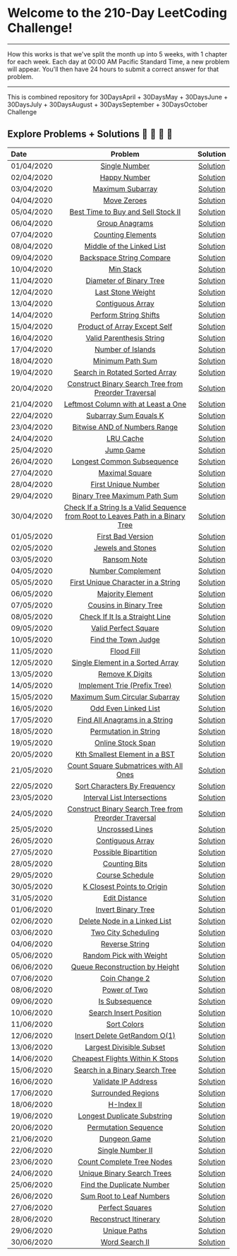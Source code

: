 # Welcome to the 210-Day LeetCoding Challenge!

---

How this works is that we've split the month up into 5 weeks, with 1 chapter for each week. Each day at 00:00 AM Pacific Standard Time, a new problem will appear. You'll then have 24 hours to submit a correct answer for that problem.

---

This is combined repository for 30DaysApril + 30DaysMay + 30DaysJune + 30DaysJuly + 30DaysAugust + 30DaysSeptember + 30DaysOctober Challenge

## Explore Problems + Solutions :rocket: :unicorn: :sunflower: 🥇

| Date       |                                                                                  Problem                                                                                   |                                     Solution                                     |
| :--------- | :------------------------------------------------------------------------------------------------------------------------------------------------------------------------: | :------------------------------------------------------------------------------: |
| 01/04/2020 |                                  [Single Number](https://leetcode.com/explore/challenge/card/30-day-leetcoding-challenge/528/week-1/3283)                                  | [Solution](https://github.com/PranjalAgni/60DaysLeetCode/blob/master/day-1.cpp)  |
| 02/04/2020 |                                  [Happy Number](https://leetcode.com/explore/challenge/card/30-day-leetcoding-challenge/528/week-1/3284)                                   | [Solution](https://github.com/PranjalAgni/60DaysLeetCode/blob/master/day-2.cpp)  |
| 03/04/2020 |                                [Maximum Subarray](https://leetcode.com/explore/challenge/card/30-day-leetcoding-challenge/528/week-1/3285)                                 | [Solution](https://github.com/PranjalAgni/60DaysLeetCode/blob/master/day-3.cpp)  |
| 04/04/2020 |                                   [Move Zeroes](https://leetcode.com/explore/challenge/card/30-day-leetcoding-challenge/528/week-1/3286)                                   | [Solution](https://github.com/PranjalAgni/60DaysLeetCode/blob/master/day-4.cpp)  |
| 05/04/2020 |                       [Best Time to Buy and Sell Stock II](https://leetcode.com/explore/challenge/card/30-day-leetcoding-challenge/528/week-1/3287)                        | [Solution](https://github.com/PranjalAgni/60DaysLeetCode/blob/master/day-5.cpp)  |
| 06/04/2020 |                                 [Group Anagrams](https://leetcode.com/explore/challenge/card/30-day-leetcoding-challenge/528/week-1/3288)                                  | [Solution](https://github.com/PranjalAgni/60DaysLeetCode/blob/master/day-6.cpp)  |
| 07/04/2020 |                                [Counting Elements](https://leetcode.com/explore/challenge/card/30-day-leetcoding-challenge/528/week-1/3289)                                | [Solution](https://github.com/PranjalAgni/60DaysLeetCode/blob/master/day-7.cpp)  |
| 08/04/2020 |                            [Middle of the Linked List](https://leetcode.com/explore/challenge/card/30-day-leetcoding-challenge/529/week-2/3290)                            | [Solution](https://github.com/PranjalAgni/60DaysLeetCode/blob/master/day-8.cpp)  |
| 09/04/2020 |                            [Backspace String Compare](https://leetcode.com/explore/challenge/card/30-day-leetcoding-challenge/529/week-2/3291)                             | [Solution](https://github.com/PranjalAgni/60DaysLeetCode/blob/master/day-9.cpp)  |
| 10/04/2020 |                                    [Min Stack](https://leetcode.com/explore/challenge/card/30-day-leetcoding-challenge/529/week-2/3292)                                    | [Solution](https://github.com/PranjalAgni/60DaysLeetCode/blob/master/day-10.cpp) |
| 11/04/2020 |                             [Diameter of Binary Tree](https://leetcode.com/explore/challenge/card/30-day-leetcoding-challenge/529/week-2/3293)                             | [Solution](https://github.com/PranjalAgni/60DaysLeetCode/blob/master/day-11.cpp) |
| 12/04/2020 |                                [Last Stone Weight](https://leetcode.com/explore/challenge/card/30-day-leetcoding-challenge/529/week-2/3297)                                | [Solution](https://github.com/PranjalAgni/60DaysLeetCode/blob/master/day-12.cpp) |
| 13/04/2020 |                                [Contiguous Array](https://leetcode.com/explore/challenge/card/30-day-leetcoding-challenge/529/week-2/3298)                                 | [Solution](https://github.com/PranjalAgni/60DaysLeetCode/blob/master/day-13.cpp) |
| 14/04/2020 |                              [Perform String Shifts](https://leetcode.com/explore/challenge/card/30-day-leetcoding-challenge/529/week-2/3299)                              | [Solution](https://github.com/PranjalAgni/60DaysLeetCode/blob/master/day-14.cpp) |
| 15/04/2020 |                          [Product of Array Except Self](https://leetcode.com/explore/challenge/card/30-day-leetcoding-challenge/530/week-3/3300)                           | [Solution](https://github.com/PranjalAgni/60DaysLeetCode/blob/master/day-15.cpp) |
| 16/04/2020 |                            [Valid Parenthesis String](https://leetcode.com/explore/challenge/card/30-day-leetcoding-challenge/530/week-3/3301)                             | [Solution](https://github.com/PranjalAgni/60DaysLeetCode/blob/master/day-16.cpp) |
| 17/04/2020 |                                [Number of Islands](https://leetcode.com/explore/challenge/card/30-day-leetcoding-challenge/530/week-3/3302)                                | [Solution](https://github.com/PranjalAgni/60DaysLeetCode/blob/master/day-17.cpp) |
| 18/04/2020 |                                [Minimum Path Sum](https://leetcode.com/explore/challenge/card/30-day-leetcoding-challenge/530/week-3/3303)                                 | [Solution](https://github.com/PranjalAgni/60DaysLeetCode/blob/master/day-18.cpp) |
| 19/04/2020 |                         [Search in Rotated Sorted Array](https://leetcode.com/explore/challenge/card/30-day-leetcoding-challenge/530/week-3/3304)                          | [Solution](https://github.com/PranjalAgni/60DaysLeetCode/blob/master/day-19.cpp) |
| 20/04/2020 |              [Construct Binary Search Tree from Preorder Traversal](https://leetcode.com/explore/challenge/card/30-day-leetcoding-challenge/530/week-3/3305)               | [Solution](https://github.com/PranjalAgni/60DaysLeetCode/blob/master/day-20.cpp) |
| 21/04/2020 |                       [Leftmost Column with at Least a One](https://leetcode.com/explore/challenge/card/30-day-leetcoding-challenge/530/week-3/3306)                       | [Solution](https://github.com/PranjalAgni/60DaysLeetCode/blob/master/day-21.cpp) |
| 22/04/2020 |                              [Subarray Sum Equals K](https://leetcode.com/explore/challenge/card/30-day-leetcoding-challenge/531/week-4/3307)                              | [Solution](https://github.com/PranjalAgni/60DaysLeetCode/blob/master/day-22.cpp) |
| 23/04/2020 |                          [Bitwise AND of Numbers Range](https://leetcode.com/explore/challenge/card/30-day-leetcoding-challenge/531/week-4/3308)                           | [Solution](https://github.com/PranjalAgni/60DaysLeetCode/blob/master/day-23.cpp) |
| 24/04/2020 |                                    [LRU Cache](https://leetcode.com/explore/challenge/card/30-day-leetcoding-challenge/531/week-4/3309)                                    | [Solution](https://github.com/PranjalAgni/60DaysLeetCode/blob/master/day-24.cpp) |
| 25/04/2020 |                                    [Jump Game](https://leetcode.com/explore/challenge/card/30-day-leetcoding-challenge/531/week-4/3310)                                    | [Solution](https://github.com/PranjalAgni/60DaysLeetCode/blob/master/day-25.cpp) |
| 26/04/2020 |                           [Longest Common Subsequence](https://leetcode.com/explore/challenge/card/30-day-leetcoding-challenge/531/week-4/3311)                            | [Solution](https://github.com/PranjalAgni/60DaysLeetCode/blob/master/day-26.cpp) |
| 27/04/2020 |                                 [Maximal Square](https://leetcode.com/explore/challenge/card/30-day-leetcoding-challenge/531/week-4/3312)                                  | [Solution](https://github.com/PranjalAgni/60DaysLeetCode/blob/master/day-27.cpp) |
| 28/04/2020 |                               [First Unique Number](https://leetcode.com/explore/challenge/card/30-day-leetcoding-challenge/531/week-4/3313)                               | [Solution](https://github.com/PranjalAgni/60DaysLeetCode/blob/master/day-28.cpp) |
| 29/04/2020 |                          [Binary Tree Maximum Path Sum](https://leetcode.com/explore/challenge/card/30-day-leetcoding-challenge/532/week-5/3314)                           | [Solution](https://github.com/PranjalAgni/60DaysLeetCode/blob/master/day-29.cpp) |
| 30/04/2020 | [Check If a String Is a Valid Sequence from Root to Leaves Path in a Binary Tree](https://leetcode.com/explore/challenge/card/30-day-leetcoding-challenge/532/week-5/3315) | [Solution](https://github.com/PranjalAgni/60DaysLeetCode/blob/master/day-30.cpp) |
| 01/05/2020 |                             [First Bad Version](https://leetcode.com/explore/featured/card/may-leetcoding-challenge/534/week-1st-may-7th/3316)                             | [Solution](https://github.com/PranjalAgni/60DaysLeetCode/blob/master/day-31.cpp) |
| 02/05/2020 |                             [Jewels and Stones](https://leetcode.com/explore/featured/card/may-leetcoding-challenge/534/week-1st-may-7th/3317)                             | [Solution](https://github.com/PranjalAgni/60DaysLeetCode/blob/master/day-32.cpp) |
| 03/05/2020 |                                [Ransom Note](https://leetcode.com/explore/featured/card/may-leetcoding-challenge/534/week-1st-may-7th/3318)                                | [Solution](https://github.com/PranjalAgni/60DaysLeetCode/blob/master/day-33.cpp) |
| 04/05/2020 |                             [Number Complement](https://leetcode.com/explore/featured/card/may-leetcoding-challenge/534/week-1st-may-7th/3319)                             | [Solution](https://github.com/PranjalAgni/60DaysLeetCode/blob/master/day-34.cpp) |
| 05/05/2020 |                    [First Unique Character in a String](https://leetcode.com/explore/featured/card/may-leetcoding-challenge/534/week-1st-may-7th/3320)                     | [Solution](https://github.com/PranjalAgni/60DaysLeetCode/blob/master/day-35.cpp) |
| 06/05/2020 |                             [Majority Element](https://leetcode.com/explore/featured/card/may-leetcoding-challenge/535/week-1st-may-7th/3321)                              | [Solution](https://github.com/PranjalAgni/60DaysLeetCode/blob/master/day-36.cpp) |
| 07/05/2020 |                          [Cousins in Binary Tree](https://leetcode.com/explore/featured/card/may-leetcoding-challenge/535/week-1st-may-7th/3322)                           | [Solution](https://github.com/PranjalAgni/60DaysLeetCode/blob/master/day-37.cpp) |
| 08/05/2020 |                      [Check If It Is a Straight Line](https://leetcode.com/explore/featured/card/may-leetcoding-challenge/535/week-1st-may-7th/3323)                       | [Solution](https://github.com/PranjalAgni/60DaysLeetCode/blob/master/day-38.cpp) |
| 09/05/2020 |                           [Valid Perfect Square](https://leetcode.com/explore/featured/card/may-leetcoding-challenge/535/week-1st-may-7th/3324)                            | [Solution](https://github.com/PranjalAgni/60DaysLeetCode/blob/master/day-39.cpp) |
| 10/05/2020 |                            [Find the Town Judge](https://leetcode.com/explore/featured/card/may-leetcoding-challenge/535/week-1st-may-7th/3325)                            | [Solution](https://github.com/PranjalAgni/60DaysLeetCode/blob/master/day-40.cpp) |
| 11/05/2020 |                                [Flood Fill](https://leetcode.com/explore/featured/card/may-leetcoding-challenge/535/week-1st-may-7th/3326)                                 | [Solution](https://github.com/PranjalAgni/60DaysLeetCode/blob/master/day-41.cpp) |
| 12/05/2020 |                     [Single Element in a Sorted Array](https://leetcode.com/explore/featured/card/may-leetcoding-challenge/535/week-1st-may-7th/3327)                      | [Solution](https://github.com/PranjalAgni/60DaysLeetCode/blob/master/day-42.cpp) |
| 13/05/2020 |                              [Remove K Digits](https://leetcode.com/explore/featured/card/may-leetcoding-challenge/536/week-1st-may-7th/3328)                              | [Solution](https://github.com/PranjalAgni/60DaysLeetCode/blob/master/day-43.cpp) |
| 14/05/2020 |                       [Implement Trie (Prefix Tree)](https://leetcode.com/explore/featured/card/may-leetcoding-challenge/536/week-1st-may-7th/3329)                        | [Solution](https://github.com/PranjalAgni/60DaysLeetCode/blob/master/day-44.cpp) |
| 15/05/2020 |                       [Maximum Sum Circular Subarray](https://leetcode.com/explore/featured/card/may-leetcoding-challenge/536/week-1st-may-7th/3330)                       | [Solution](https://github.com/PranjalAgni/60DaysLeetCode/blob/master/day-45.cpp) |
| 16/05/2020 |                           [Odd Even Linked List](https://leetcode.com/explore/featured/card/may-leetcoding-challenge/536/week-1st-may-7th/3331)                            | [Solution](https://github.com/PranjalAgni/60DaysLeetCode/blob/master/day-46.cpp) |
| 17/05/2020 |                       [Find All Anagrams in a String](https://leetcode.com/explore/featured/card/may-leetcoding-challenge/536/week-1st-may-7th/3332)                       | [Solution](https://github.com/PranjalAgni/60DaysLeetCode/blob/master/day-47.cpp) |
| 18/05/2020 |                           [Permutation in String](https://leetcode.com/explore/featured/card/may-leetcoding-challenge/536/week-1st-may-7th/3333)                           | [Solution](https://github.com/PranjalAgni/60DaysLeetCode/blob/master/day-48.cpp) |
| 19/05/2020 |                             [Online Stock Span](https://leetcode.com/explore/featured/card/may-leetcoding-challenge/536/week-1st-may-7th/3334)                             | [Solution](https://github.com/PranjalAgni/60DaysLeetCode/blob/master/day-49.cpp) |
| 20/05/2020 |                       [Kth Smallest Element in a BST](https://leetcode.com/explore/featured/card/may-leetcoding-challenge/537/week-1st-may-7th/3335)                       | [Solution](https://github.com/PranjalAgni/60DaysLeetCode/blob/master/day-50.cpp) |
| 21/05/2020 |                  [Count Square Submatrices with All Ones](https://leetcode.com/explore/featured/card/may-leetcoding-challenge/537/week-1st-may-7th/3336)                   | [Solution](https://github.com/PranjalAgni/60DaysLeetCode/blob/master/day-51.cpp) |
| 22/05/2020 |                       [Sort Characters By Frequency](https://leetcode.com/explore/featured/card/may-leetcoding-challenge/537/week-1st-may-7th/3337)                        | [Solution](https://github.com/PranjalAgni/60DaysLeetCode/blob/master/day-52.cpp) |
| 23/05/2020 |                        [Interval List Intersections](https://leetcode.com/explore/featured/card/may-leetcoding-challenge/537/week-1st-may-7th/3338)                        | [Solution](https://github.com/PranjalAgni/60DaysLeetCode/blob/master/day-53.cpp) |
| 24/05/2020 |           [Construct Binary Search Tree from Preorder Traversal](https://leetcode.com/explore/featured/card/may-leetcoding-challenge/537/week-1st-may-7th/3339)            | [Solution](https://github.com/PranjalAgni/60DaysLeetCode/blob/master/day-54.cpp) |
| 25/05/2020 |                              [Uncrossed Lines](https://leetcode.com/explore/featured/card/may-leetcoding-challenge/537/week-1st-may-7th/3340)                              | [Solution](https://github.com/PranjalAgni/60DaysLeetCode/blob/master/day-55.cpp) |
| 26/05/2020 |                             [Contiguous Array](https://leetcode.com/explore/featured/card/may-leetcoding-challenge/537/week-1st-may-7th/3341)                              | [Solution](https://github.com/PranjalAgni/60DaysLeetCode/blob/master/day-56.cpp) |
| 27/05/2020 |                           [Possible Bipartition](https://leetcode.com/explore/featured/card/may-leetcoding-challenge/538/week-1st-may-7th/3342)                            | [Solution](https://github.com/PranjalAgni/60DaysLeetCode/blob/master/day-57.cpp) |
| 28/05/2020 |                               [Counting Bits](https://leetcode.com/explore/featured/card/may-leetcoding-challenge/538/week-1st-may-7th/3343)                               | [Solution](https://github.com/PranjalAgni/60DaysLeetCode/blob/master/day-58.cpp) |
| 29/05/2020 |                              [Course Schedule](https://leetcode.com/explore/featured/card/may-leetcoding-challenge/538/week-1st-may-7th/3344)                              | [Solution](https://github.com/PranjalAgni/60DaysLeetCode/blob/master/day-59.cpp) |
| 30/05/2020 |                        [K Closest Points to Origin](https://leetcode.com/explore/featured/card/may-leetcoding-challenge/538/week-1st-may-7th/3345)                         | [Solution](https://github.com/PranjalAgni/60DaysLeetCode/blob/master/day-60.cpp) |
| 31/05/2020 |                               [Edit Distance](https://leetcode.com/explore/featured/card/may-leetcoding-challenge/538/week-1st-may-7th/3346)                               | [Solution](https://github.com/PranjalAgni/60DaysLeetCode/blob/master/day-61.cpp) |
| 01/06/2020 |                       [Invert Binary Tree](https://leetcode.com/explore/challenge/card/june-leetcoding-challenge/539/week-1-june-1st-june-7th/3347)                        | [Solution](https://github.com/PranjalAgni/90DaysLeetCode/blob/master/day-62.cpp) |
| 02/06/2020 |                  [Delete Node in a Linked List](https://leetcode.com/explore/challenge/card/june-leetcoding-challenge/539/week-1-june-1st-june-7th/3348)                   | [Solution](https://github.com/PranjalAgni/90DaysLeetCode/blob/master/day-63.cpp) |
| 03/06/2020 |                       [Two City Scheduling](https://leetcode.com/explore/challenge/card/june-leetcoding-challenge/539/week-1-june-1st-june-7th/3349)                       | [Solution](https://github.com/PranjalAgni/90DaysLeetCode/blob/master/day-64.cpp) |
| 04/06/2020 |                         [Reverse String](https://leetcode.com/explore/challenge/card/june-leetcoding-challenge/540/week-2-june-8th-june-14th/3350)                         | [Solution](https://github.com/PranjalAgni/90DaysLeetCode/blob/master/day-65.cpp) |
| 05/06/2020 |                    [Random Pick with Weight](https://leetcode.com/explore/challenge/card/june-leetcoding-challenge/540/week-2-june-8th-june-14th/3351)                     | [Solution](https://github.com/PranjalAgni/90DaysLeetCode/blob/master/day-66.cpp) |
| 06/06/2020 |                 [Queue Reconstruction by Height](https://leetcode.com/explore/challenge/card/june-leetcoding-challenge/540/week-2-june-8th-june-14th/3352)                 | [Solution](https://github.com/PranjalAgni/90DaysLeetCode/blob/master/day-67.cpp) |
| 07/06/2020 |                         [Coin Change 2](https://leetcode.com/explore/challenge/card/june-leetcoding-challenge/540/week-2-june-8th-june-14th/3353)                          | [Solution](https://github.com/PranjalAgni/90DaysLeetCode/blob/master/day-68.cpp) |
| 08/06/2020 |                          [Power of Two](https://leetcode.com/explore/challenge/card/june-leetcoding-challenge/540/week-2-june-8th-june-14th/3354)                          | [Solution](https://github.com/PranjalAgni/90DaysLeetCode/blob/master/day-69.cpp) |
| 09/06/2020 |                         [Is Subsequence](https://leetcode.com/explore/challenge/card/june-leetcoding-challenge/540/week-2-june-8th-june-14th/3355)                         | [Solution](https://github.com/PranjalAgni/90DaysLeetCode/blob/master/day-70.cpp) |
| 10/06/2020 |                     [Search Insert Position](https://leetcode.com/explore/challenge/card/june-leetcoding-challenge/540/week-2-june-8th-june-14th/3356)                     | [Solution](https://github.com/PranjalAgni/90DaysLeetCode/blob/master/day-71.cpp) |
| 11/06/2020 |                          [Sort Colors](https://leetcode.com/explore/challenge/card/june-leetcoding-challenge/541/week-3-june-8th-june-21th/3357)                           | [Solution](https://github.com/PranjalAgni/90DaysLeetCode/blob/master/day-72.cpp) |
| 12/06/2020 |                  [Insert Delete GetRandom O(1)](https://leetcode.com/explore/challenge/card/june-leetcoding-challenge/541/week-3-june-8th-june-21th/3358)                  | [Solution](https://github.com/PranjalAgni/90DaysLeetCode/blob/master/day-73.cpp) |
| 13/06/2020 |                    [Largest Divisible Subset](https://leetcode.com/explore/challenge/card/june-leetcoding-challenge/541/week-3-june-8th-june-21th/3359)                    | [Solution](https://github.com/PranjalAgni/90DaysLeetCode/blob/master/day-74.cpp) |
| 14/06/2020 |                [Cheapest Flights Within K Stops](https://leetcode.com/explore/challenge/card/june-leetcoding-challenge/541/week-3-june-8th-june-21th/3360)                 | [Solution](https://github.com/PranjalAgni/90DaysLeetCode/blob/master/day-75.cpp) |
| 15/06/2020 |                [Search in a Binary Search Tree](https://leetcode.com/explore/challenge/card/june-leetcoding-challenge/541/week-3-june-15th-june-21st/3361)                 | [Solution](https://github.com/PranjalAgni/90DaysLeetCode/blob/master/day-76.cpp) |
| 16/06/2020 |                      [Validate IP Address](https://leetcode.com/explore/challenge/card/june-leetcoding-challenge/541/week-3-june-15th-june-21st/3362)                      | [Solution](https://github.com/PranjalAgni/90DaysLeetCode/blob/master/day-77.cpp) |
| 17/06/2020 |                      [Surrounded Regions](https://leetcode.com/explore/challenge/card/june-leetcoding-challenge/541/week-3-june-15th-june-21st/3363)                       | [Solution](https://github.com/PranjalAgni/90DaysLeetCode/blob/master/day-78.cpp) |
| 18/06/2020 |                           [H-Index II](https://leetcode.com/explore/challenge/card/june-leetcoding-challenge/542/week-4-june-8th-june-28th/3364)                           | [Solution](https://github.com/PranjalAgni/90DaysLeetCode/blob/master/day-79.cpp) |
| 19/06/2020 |                  [Longest Duplicate Substring](https://leetcode.com/explore/challenge/card/june-leetcoding-challenge/542/week-4-june-8th-june-28th/3365)                   | [Solution](https://github.com/PranjalAgni/90DaysLeetCode/blob/master/day-80.cpp) |
| 20/06/2020 |                      [Permutation Sequence](https://leetcode.com/explore/challenge/card/june-leetcoding-challenge/542/week-4-june-8th-june-28th/3366)                      | [Solution](https://github.com/PranjalAgni/90DaysLeetCode/blob/master/day-81.cpp) |
| 21/06/2020 |                          [Dungeon Game](https://leetcode.com/explore/challenge/card/june-leetcoding-challenge/542/week-4-june-8th-june-28th/3367)                          | [Solution](https://github.com/PranjalAgni/90DaysLeetCode/blob/master/day-82.cpp) |
| 22/06/2020 |                        [Single Number II](https://leetcode.com/explore/challenge/card/june-leetcoding-challenge/542/week-4-june-8th-june-28th/3368)                        | [Solution](https://github.com/PranjalAgni/90DaysLeetCode/blob/master/day-83.cpp) |
| 23/06/2020 |                   [Count Complete Tree Nodes](https://leetcode.com/explore/challenge/card/june-leetcoding-challenge/542/week-4-june-8th-june-28th/3369)                    | [Solution](https://github.com/PranjalAgni/90DaysLeetCode/blob/master/day-84.cpp) |
| 24/06/2020 |                   [Unique Binary Search Trees](https://leetcode.com/explore/challenge/card/june-leetcoding-challenge/542/week-4-june-8th-june-28th/3370)                   | [Solution](https://github.com/PranjalAgni/90DaysLeetCode/blob/master/day-85.cpp) |
| 25/06/2020 |                   [Find the Duplicate Number](https://leetcode.com/explore/challenge/card/june-leetcoding-challenge/543/week-5-june-8th-june-35th/3371)                    | [Solution](https://github.com/PranjalAgni/90DaysLeetCode/blob/master/day-86.cpp) |
| 26/06/2020 |                    [Sum Root to Leaf Numbers](https://leetcode.com/explore/challenge/card/june-leetcoding-challenge/543/week-5-june-8th-june-35th/3372)                    | [Solution](https://github.com/PranjalAgni/90DaysLeetCode/blob/master/day-87.cpp) |
| 27/06/2020 |                        [Perfect Squares](https://leetcode.com/explore/challenge/card/june-leetcoding-challenge/543/week-5-june-8th-june-35th/3373)                         | [Solution](https://github.com/PranjalAgni/90DaysLeetCode/blob/master/day-88.cpp) |
| 28/06/2020 |                     [Reconstruct Itinerary](https://leetcode.com/explore/challenge/card/june-leetcoding-challenge/543/week-5-june-8th-june-35th/3374)                      | [Solution](https://github.com/PranjalAgni/90DaysLeetCode/blob/master/day-89.cpp) |
| 29/06/2020 |                          [Unique Paths](https://leetcode.com/explore/challenge/card/june-leetcoding-challenge/543/week-5-june-8th-june-35th/3375)                          | [Solution](https://github.com/PranjalAgni/90DaysLeetCode/blob/master/day-90.cpp) |
| 30/06/2020 |                         [Word Search II](https://leetcode.com/explore/challenge/card/june-leetcoding-challenge/543/week-5-june-8th-june-35th/3376)                         | [Solution](https://github.com/PranjalAgni/90DaysLeetCode/blob/master/day-91.cpp) |

